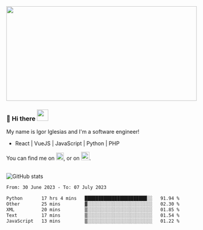 <img src="https://c.tenor.com/KjVxfRrrncUAAAAd/matrix.gif" width="100%" height="250px">

### 🔭 Hi there <img src="https://raw.githubusercontent.com/MartinHeinz/MartinHeinz/master/wave.gif" width="30px">


My name is Igor Iglesias and I'm a software engineer!
<br>

<ul>
  <li> React | VueJS | JavaScript | Python | PHP </li>
</ul>
You can find me on <a href="https://twitter.com/IgorIglesias5"><img src="https://i.imgur.com/JLLlB5S.png" width="20px"></a>, or on <a href="https://www.linkedin.com/in/igor-iglesias-62478428/"><img src="https://i.imgur.com/PXyIkWx.png" width="22px"></a>.

<br>
<br>

![GitHub stats](https://github-readme-stats.vercel.app/api?username=igoiglesias&show_icons=true&count_private=true&theme=chartreuse-dark&hide_title=true)

<!--START_SECTION:waka-->

```txt
From: 30 June 2023 - To: 07 July 2023

Python       17 hrs 4 mins   ███████████████████████░░   91.94 %
Other        25 mins         ▓░░░░░░░░░░░░░░░░░░░░░░░░   02.30 %
XML          20 mins         ▒░░░░░░░░░░░░░░░░░░░░░░░░   01.85 %
Text         17 mins         ▒░░░░░░░░░░░░░░░░░░░░░░░░   01.54 %
JavaScript   13 mins         ▒░░░░░░░░░░░░░░░░░░░░░░░░   01.22 %
```

<!--END_SECTION:waka-->
